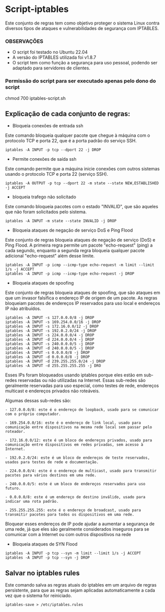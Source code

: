 # Script-iptables

Este conjunto de regras tem como objetivo proteger o sistema Linux contra diversos tipos de ataques e vulnerabilidades de segurança com IPTABLES. 

### OBSERVAÇÕES
- O script foi testado no Ubuntu 22.04
- A versão do IPTABLES utilizada foi v1.8.7
- O script tem como função a segurança para uso pessoal, podendo ser adaptado para servidores de clientes.

### Permissão do script para ser executado apenas pelo dono do script

chmod 700 iptables-script.sh

## Explicação de cada conjunto de regras:

- Bloqueia conexões de entrada ssh

Este comando bloqueia qualquer pacote que chegue à máquina com o protocolo TCP e porta 22, que é a porta padrão do serviço SSH.

```
iptables -A INPUT -p tcp --dport 22 -j DROP
```

- Permite conexões de saída ssh

Este comando permite que a máquina inicie conexões com outros sistemas usando o protocolo TCP e porta 22 (serviço SSH).

```
iptables -A OUTPUT -p tcp --dport 22 -m state --state NEW,ESTABLISHED -j ACCEPT
```

- bloqueia trafego não solicitado

Este comando bloqueia pacotes com o estado "INVALID", que são aqueles que não foram solicitados pelo sistema.

```
iptables -A INPUT -m state --state INVALID -j DROP
```

- Bloqueia ataques de negação de serviço DoS e Ping Flood

Este conjunto de regras bloqueia ataques de negação de serviço (DoS) e Ping Flood. A primeira regra permite um pacote "echo-request" (ping) a cada segundo, enquanto a segunda regra bloqueia qualquer pacote adicional "echo-request" além desse limite.

```
iptables -A INPUT -p icmp --icmp-type echo-request -m limit --limit 1/s -j ACCEPT
iptables -A INPUT -p icmp --icmp-type echo-request -j DROP
```

- Bloqueia ataques de spoofing

Este conjunto de regras bloqueia ataques de spoofing, que são ataques em que um invasor falsifica o endereço IP de origem de um pacote. As regras bloqueiam pacotes de endereços IP reservados para uso local e endereços IP não atribuídos.

```
iptables -A INPUT -s 127.0.0.0/8 -j DROP
iptables -A INPUT -s 169.254.0.0/16 -j DROP
iptables -A INPUT -s 172.16.0.0/12 -j DROP
iptables -A INPUT -s 192.0.2.0/24 -j DROP
iptables -A INPUT -s 224.0.0.0/4 -j DROP
iptables -A INPUT -d 224.0.0.0/4 -j DROP
iptables -A INPUT -s 240.0.0.0/5 -j DROP
iptables -A INPUT -d 240.0.0.0/5 -j DROP
iptables -A INPUT -s 0.0.0.0/8 -j DROP
iptables -A INPUT -d 0.0.0.0/8 -j DROP
iptables -A INPUT -d 239.255.255.0/24 -j DROP
iptables -A INPUT -d 255.255.255.255 -j DRO
```

Esses IPs foram bloqueados usando iptables porque eles estão em sub-redes reservadas ou não utilizadas na Internet. Essas sub-redes são geralmente reservadas para uso especial, como testes de rede, endereços multicast e endereços privados não roteáveis.

Algumas dessas sub-redes são:

    - 127.0.0.0/8: este é o endereço de loopback, usado para se comunicar com o próprio computador.

    - 169.254.0.0/16: este é o endereço de link local, usado para comunicação entre dispositivos na mesma rede local sem passar pelo roteador.

    - 172.16.0.0/12: este é um bloco de endereços privados, usado para comunicação entre dispositivos em redes privadas, sem acesso à Internet.

    - 192.0.2.0/24: este é um bloco de endereços de teste reservados, usados ​​para testes de rede e documentação.

    - 224.0.0.0/4: este é o endereço de multicast, usado para transmitir pacotes para vários destinos em uma rede.

    - 240.0.0.0/5: este é um bloco de endereços reservados para uso futuro.

    - 0.0.0.0/8: este é um endereço de destino inválido, usado para indicar uma rota padrão.

    - 255.255.255.255: este é o endereço de broadcast, usado para transmitir pacotes para todos os dispositivos em uma rede.

Bloquear esses endereços de IP pode ajudar a aumentar a segurança de uma rede, já que eles são geralmente considerados inseguros para se comunicar com a Internet ou com outros dispositivos na rede

- Bloqueia ataques de SYN Flood

```
iptables -A INPUT -p tcp --syn -m limit --limit 1/s -j ACCEPT
iptables -A INPUT -p tcp --syn -j DROP
```

## Salvar no iptables rules

Este comando salva as regras atuais do iptables em um arquivo de regras persistente, para que as regras sejam aplicadas automaticamente a cada vez que o sistema for reiniciado.

```
iptables-save > /etc/iptables.rules
```
